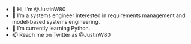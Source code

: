 - 👋 Hi, I’m @JustinW80
- 👀 I’m a systems engineer interested in requirements management and model-based systems engineering.
- 🌱 I’m currently learning Python.
- 📫 Reach me on Twitter as @JustinW80

<!---
JustinW80/JustinW80 is a ✨ special ✨ repository because its `README.md` (this file) appears on your GitHub profile.
You can click the Preview link to take a look at your changes.
--->
